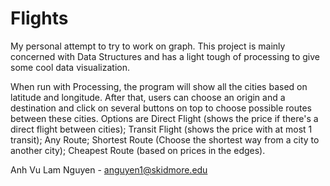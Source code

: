 Flights
=======

My personal attempt to try to work on graph. 
This project is mainly concerned with Data Structures and has a light tough of processing to give some cool data visualization.

When run with Processing, the program will show all the cities based on latitude and longitude.
After that, users can choose an origin and a destination and click on several buttons on top to choose possible routes between these cities.
Options are Direct Flight (shows the price if there's a direct flight between cities); Transit Flight (shows the price with at most 1 transit); Any Route; Shortest Route (Choose the shortest way from a city to another city); Cheapest Route (based on prices in the edges).

Anh Vu Lam Nguyen - anguyen1@skidmore.edu

